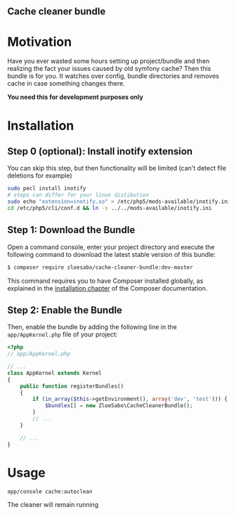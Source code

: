 Cache cleaner bundle
---

Motivation
==========

Have you ever wasted some hours setting up project/bundle and then realizing the fact your issues caused by old symfony cache?
Then this bundle is for you. It watches over config, bundle directories and removes cache in case something changes there.

**You need this for development purposes only**

Installation
============

Step 0 (optional): Install inotify extension
--------------------------------------------
You can skip this step, but then functionality will be limited (can't detect file deletions for example) 

```bash
sudo pecl install inotify
# steps can differ for your linux distibution
sudo echo "extension=inotify.so" > /etc/php5/mods-available/inotify.ini
cd /etc/php5/cli/conf.d && ln -s ../../mods-available/inotify.ini
```


Step 1: Download the Bundle
---------------------------

Open a command console, enter your project directory and execute the
following command to download the latest stable version of this bundle:

```bash
$ composer require zloesabo/cache-cleaner-bundle:dev-master
```

This command requires you to have Composer installed globally, as explained
in the [installation chapter](https://getcomposer.org/doc/00-intro.md)
of the Composer documentation.

Step 2: Enable the Bundle
-------------------------

Then, enable the bundle by adding the following line in the `app/AppKernel.php`
file of your project:

```php
<?php
// app/AppKernel.php

// ...
class AppKernel extends Kernel
{
    public function registerBundles()
    {
        if (in_array($this->getEnvironment(), array('dev', 'test'))) {
            $bundles[] = new ZloeSabo\CacheCleanerBundle();
        }
        // ...
    }

    // ...
}
```

Usage
============

```bash
app/console cache:autoclean
```

The cleaner will remain running